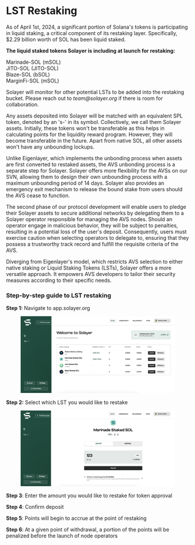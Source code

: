 # LST Restaking

As of April 1st, 2024, a significant portion of Solana's tokens is participating in liquid staking, a critical component of its restaking layer. Specifically, $2.29 billion worth of SOL has been liquid staked.&#x20;

**The liquid staked tokens Solayer is including at launch for restaking:**

Marinade-SOL (mSOL)\
JITO-SOL (JITO-SOL)\
Blaze-SOL (bSOL)\
MarginFi-SOL (mSOL)

Solayer will monitor for other potential LSTs to be added into the restaking bucket. Please reach out to _team@solayer.org_ if there is room for collaboration.&#x20;

Any assets deposited into Solayer will be matched with an equivalent SPL token, denoted by an 's-' in its symbol. Collectively, we call them Solayer assets. Initially, these tokens won't be transferable as this helps in calculating points for the liquidity reward program. However, they will become transferable in the future. Apart from ‌native SOL, all other assets won't have any unbounding lockups.

Unlike Eigenlayer, which implements the unbonding process when assets are first converted to restaked assets, the AVS unbonding process is a separate step for Solayer. Solayer offers more flexibility for the AVSs on our SVN, allowing them to design their own unbounding process with a maximum unbounding period of 14 days. Solayer also provides an emergency exit mechanism to release the bound stake from users should the AVS cease to function.

The second phase of our protocol development will enable users to pledge their Solayer assets to secure additional networks by delegating  them to a Solayer operator responsible for managing the AVS nodes. Should an operator engage in malicious behavior, they will be subject to penalties, resulting in a potential loss of the user's deposit. Consequently, users must exercise caution when selecting operators to delegate to, ensuring that they possess a trustworthy track record and fulfill the requisite criteria of the AVS.

Diverging from Eigenlayer's model, which restricts AVS selection to either native staking or Liquid Staking Tokens (LSTs), Solayer offers a more versatile approach. It empowers AVS developers to tailor their security measures according to their specific needs.&#x20;

### &#x20;Step-by-step guide to LST restaking&#x20;



**Step 1:** Navigate to app.solayer.org&#x20;

<figure><img src="../.gitbook/assets/image.png" alt=""><figcaption></figcaption></figure>

**Step 2:** Select which LST you would like to restake&#x20;

<figure><img src="../.gitbook/assets/image (1).png" alt=""><figcaption></figcaption></figure>

**Step 3**: Enter the amount you would like to restake for token approval

**Step 4**: Confirm deposit &#x20;

**Step 5**: Points will begin to accrue at the point of restaking&#x20;

**Step 6**: At a given point of withdrawal, a portion of the points will be penalized before the launch of node operators&#x20;
